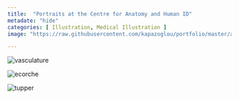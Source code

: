 ```yaml
---
title:  "Portraits at the Centre for Anatomy and Human ID"
metadate: "hide"
categories: [ Illustration, Medical Illustration ]
image: "https://raw.githubusercontent.com/kapazoglou/portfolio/master/assets/images/item/drw_2.png"

---
```


![vasculature](https://raw.githubusercontent.com/kapazoglou/portfolio/master/assets/images/item/med_2.png)

![ecorche](https://raw.githubusercontent.com/kapazoglou/portfolio/master/assets/images/item/drw_5.png)

![tupper](https://raw.githubusercontent.com/kapazoglou/portfolio/master/assets/images/item/drw_4.png)

